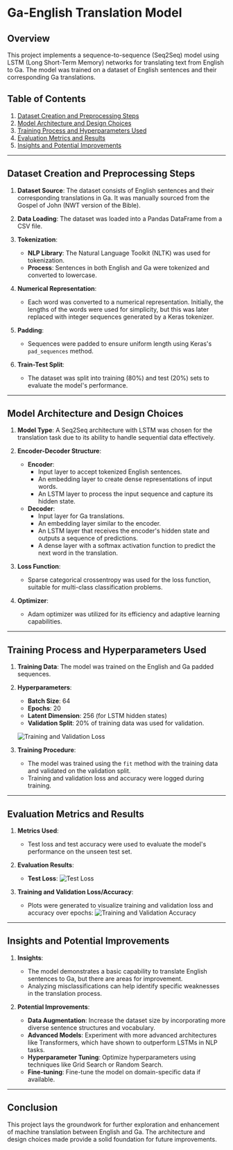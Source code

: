 # Ga-English Translation Model

## Overview
This project implements a sequence-to-sequence (Seq2Seq) model using LSTM (Long Short-Term Memory) networks for translating text from English to Ga. The model was trained on a dataset of English sentences and their corresponding Ga translations.

## Table of Contents
1. [Dataset Creation and Preprocessing Steps](#dataset-creation-and-preprocessing-steps)
2. [Model Architecture and Design Choices](#model-architecture-and-design-choices)
3. [Training Process and Hyperparameters Used](#training-process-and-hyperparameters-used)
4. [Evaluation Metrics and Results](#evaluation-metrics-and-results)
5. [Insights and Potential Improvements](#insights-and-potential-improvements)

---

## Dataset Creation and Preprocessing Steps

1. **Dataset Source**: The dataset consists of English sentences and their corresponding translations in Ga. It was manually sourced from the Gospel of John (NWT version of the Bible).
   
2. **Data Loading**: The dataset was loaded into a Pandas DataFrame from a CSV file.

3. **Tokenization**:
   - **NLP Library**: The Natural Language Toolkit (NLTK) was used for tokenization.
   - **Process**: Sentences in both English and Ga were tokenized and converted to lowercase.

4. **Numerical Representation**:
   - Each word was converted to a numerical representation. Initially, the lengths of the words were used for simplicity, but this was later replaced with integer sequences generated by a Keras tokenizer.

5. **Padding**: 
   - Sequences were padded to ensure uniform length using Keras's `pad_sequences` method.

6. **Train-Test Split**:
   - The dataset was split into training (80%) and test (20%) sets to evaluate the model's performance.

---

## Model Architecture and Design Choices

1. **Model Type**: A Seq2Seq architecture with LSTM was chosen for the translation task due to its ability to handle sequential data effectively.

2. **Encoder-Decoder Structure**:
   - **Encoder**: 
     - Input layer to accept tokenized English sentences.
     - An embedding layer to create dense representations of input words.
     - An LSTM layer to process the input sequence and capture its hidden state.
   - **Decoder**: 
     - Input layer for Ga translations.
     - An embedding layer similar to the encoder.
     - An LSTM layer that receives the encoder's hidden state and outputs a sequence of predictions.
     - A dense layer with a softmax activation function to predict the next word in the translation.

3. **Loss Function**: 
   - Sparse categorical crossentropy was used for the loss function, suitable for multi-class classification problems.

4. **Optimizer**: 
   - Adam optimizer was utilized for its efficiency and adaptive learning capabilities.

---

## Training Process and Hyperparameters Used

1. **Training Data**: The model was trained on the English and Ga padded sequences.

2. **Hyperparameters**:
   - **Batch Size**: 64
   - **Epochs**: 20
   - **Latent Dimension**: 256 (for LSTM hidden states)
   - **Validation Split**: 20% of training data was used for validation.

   ![Training and Validation Loss](images/Screenshot_from_2024-10-09_03-21-39.png)

3. **Training Procedure**:
   - The model was trained using the `fit` method with the training data and validated on the validation split.
   - Training and validation loss and accuracy were logged during training.

---

## Evaluation Metrics and Results

1. **Metrics Used**: 
   - Test loss and test accuracy were used to evaluate the model's performance on the unseen test set.

2. **Evaluation Results**:
   - **Test Loss**: 
   ![Test Loss](images/Screenshot_from_2024-10-09_03-22-54.png)

3. **Training and Validation Loss/Accuracy**:
   - Plots were generated to visualize training and validation loss and accuracy over epochs:
   ![Training and Validation Accuracy](images/Screenshot_from_2024-10-09_03-22-15.png)

---

## Insights and Potential Improvements

1. **Insights**:
   - The model demonstrates a basic capability to translate English sentences to Ga, but there are areas for improvement.
   - Analyzing misclassifications can help identify specific weaknesses in the translation process.

2. **Potential Improvements**:
   - **Data Augmentation**: Increase the dataset size by incorporating more diverse sentence structures and vocabulary.
   - **Advanced Models**: Experiment with more advanced architectures like Transformers, which have shown to outperform LSTMs in NLP tasks.
   - **Hyperparameter Tuning**: Optimize hyperparameters using techniques like Grid Search or Random Search.
   - **Fine-tuning**: Fine-tune the model on domain-specific data if available.

---

## Conclusion
This project lays the groundwork for further exploration and enhancement of machine translation between English and Ga. The architecture and design choices made provide a solid foundation for future improvements.

